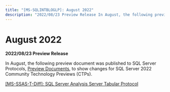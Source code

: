 ```yaml
---
title: "[MS-SQLINTBLOGLP]: August 2022"
description: "2022/08/23 Preview Release In August, the following preview document was published to SQL Server Protocols, Preview Documents, to show changes"
---
```


# August 2022

<p><b>2022/08/23 Preview
Release</b></p>
<p>In August, the following preview document was published to
SQL Server Protocols, <span><a href="https://docs.microsoft.com/en-us/openspecs/sql_server_protocols/ms-sqlprotlp/9523bb93-328f-4e27-9b1b-a0aab77ebcf0">Preview
Documents</a></span>, to show changes for SQL Server 2022 Community Technology
Previews (CTPs).<b></b></p>
<p><span><a href="https://sqlprotocoldoc.blob.core.windows.net/productionsqlarchives/MS-SSAS-T/%5bMS-SSAS-T%5d-220823-diff.pdf">[MS-SSAS-T-Diff]:
SQL Server Analysis Server Tabular Protocol</a></span></p>

                